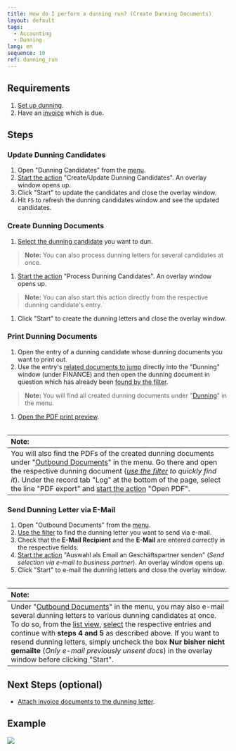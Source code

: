 ```yaml
---
title: How do I perform a dunning run? (Create Dunning Documents)
layout: default
tags:
  - Accounting
  - Dunning
lang: en
sequence: 10
ref: dunning_run
---
```


## Requirements
1. [Set up dunning](Setup_Dunning).
1. Have an [invoice](Invoice_SalesOrder) which is due.

## Steps

### Update Dunning Candidates
1. Open "Dunning Candidates" from the [menu](Menu).
1. [Start the action](StartAction) "Create/Update Dunning Candidates". An overlay window opens up.
1. Click "Start" to update the candidates and close the overlay window.
1. Hit `F5` to refresh the dunning candidates window and see the updated candidates.

### Create Dunning Documents
1. [Select the dunning candidate](RecordSelection) you want to dun.
 >**Note:** You can also process dunning letters for several candidates at once.

1. [Start the action](StartAction) "Process Dunning Candidates". An overlay window opens up.
 >**Note:** You can also start this action directly from the respective dunning candidate's entry.

1. Click "Start" to create the dunning letters and close the overlay window.

### Print Dunning Documents
1. Open the entry of a dunning candidate whose dunning documents you want to print out.
1. Use the entry's [related documents to jump](JumptoviaSidebar) directly into the "Dunning" window (under FINANCE) and then open the dunning document in question which has already been [found by the filter](Filtering_function).
 >**Note:** You will find all created dunning documents under "[Dunning](Menu)" in the menu.

1. [Open the PDF print preview](PrintPreview).
<br><br>

| **Note:** |
| :- |
| You will also find the PDFs of the created dunning documents under "[Outbound Documents](Menu)" in the menu. Go there and open the respective dunning document (*[use the filter](Filtering_function) to quickly find it*). Under the record tab "Log" at the bottom of the page, select the line "PDF export" and [start the action](StartAction) "Open PDF". |

### Send Dunning Letter via E-Mail
1. Open "Outbound Documents" from the [menu](Menu).
1. [Use the filter](Filtering_function) to find the dunning letter you want to send via e-mail.
1. Check that the **E-Mail Recipient** and the **E-Mail** are entered correctly in the respective fields.
1. [Start the action](StartAction) "Auswahl als Email an Geschäftspartner senden" (*Send selection via e-mail to business partner*). An overlay window opens up.
1. Click "Start" to e-mail the dunning letters and close the overlay window.
<br><br>

| **Note:** |
| :- |
| Under "[Outbound Documents](Menu)" in the menu, you may also e-mail several dunning letters to various dunning candidates at once. To do so, from the [list view](ViewModes), [select](RecordSelection) the respective entries and continue with **steps 4 and 5** as described above. If you want to resend dunning letters, simply uncheck the box **Nur bisher nicht gemailte** (*Only e-mail previously unsent docs*) in the overlay window before clicking "Start". |

## Next Steps (optional)
- [Attach invoice documents to the dunning letter](Dunning_letter_with_attached_invoice).

## Example
![](assets/Dunning_Run.gif)
